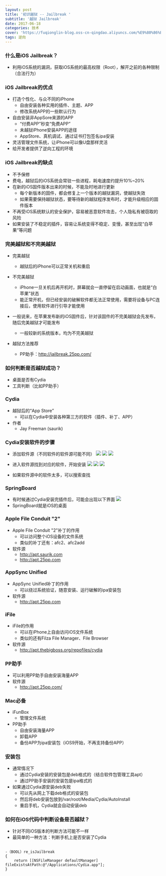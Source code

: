 ```yaml
---
layout: post
title: '初识越狱 -- Jailbreak '
subtitle: '越狱 Jailbreak'
date: 2017-06-18
categories: 技术
cover: 'https://fuqionglin-blog.oss-cn-qingdao.aliyuncs.com/%E9%80%86%E5%90%91/day01/day01-header.jpg'
tags: 逆向
---
```



### 什么是iOS Jailbreak？
- 利用iOS系统的漏洞，获取iOS系统的最高权限（Root），解开之前的各种限制（合法行为）

### iOS Jailbreak的优点
- 打造个性化、与众不同的iPhone
	- 自由安装各种实用的插件、主题、APP
	- 修改系统APP的一些默认行为
- 自由安装非AppSore来源的APP
	- “付费APP”秒变“免费APP”
	- 未越狱iPhone安装APP的途径
	- AppStore、真机调试、通过证书打包签名ipa安装
- 灵活管理文件系统，让iPhone可以像U盘那样灵活
- 给开发者提供了逆向工程的环境

### iOS Jailbreak的缺点
- 不予保修
- 费电，越狱后的iOS系统会常驻一些进程，耗电速度约提升10%~20%
- 在新的iOS固件版本出来的时候，不能及时地进行更新
	- 每个新版本的固件，都会修复上一个版本的越狱漏洞，使越狱失效
	- 如果需要保持越狱状态，要等待新的越狱程序发布时，才能升级相应的固件版本
- 不再受iOS系统默认的安全保护，容易被恶意软件攻击，个人隐私有被窃取的风险
- 如果安装了不稳定的插件，容易让系统变得不稳定、变慢，甚至出现“白苹果”等问题

### 完美越狱和不完美越狱
- 完美越狱
	- 越狱后的iPhone可以正常关机和重启

- 不完美越狱
	- iPhone一旦关机后再开机时，屏幕就会一直停留在启动画面，也就是“白苹果”状态
	- 能正常开机，但已经安装的破解软件都无法正常使用，需要将设备与PC连接后，使用软件进行引导才能使用

- 一般说来，在苹果发布新的iOS固件后，针对该固件的不完美越狱会先发布，随后完美越狱才可能发布
	- 一般较新的系统版本，均为不完美越狱

- 越狱方法推荐
	- PP助手：http://jailbreak.25pp.com/

### 如何判断是否越狱成功？
- 桌面是否有Cydia
- 工具判断（比如PP助手）

### Cydia
- 越狱后的“App Store”
	- 可以在Cydia中安装各种第三方的软件（插件、补丁、APP）
- 作者
	- Jay Freeman (saurik)

### Cydia安装软件的步骤
- 添加软件源（不同软件的软件源可能不同）
![](https://fuqionglin-blog.oss-cn-qingdao.aliyuncs.com/%E9%80%86%E5%90%91/day01/day01-6.png)
![](https://fuqionglin-blog.oss-cn-qingdao.aliyuncs.com/%E9%80%86%E5%90%91/day01/day01-7.png)
![](https://fuqionglin-blog.oss-cn-qingdao.aliyuncs.com/%E9%80%86%E5%90%91/day01/day01-8.png)

- 进入软件源找到对应的软件，开始安装
![](https://fuqionglin-blog.oss-cn-qingdao.aliyuncs.com/%E9%80%86%E5%90%91/day01/day01-9.png)
![](https://fuqionglin-blog.oss-cn-qingdao.aliyuncs.com/%E9%80%86%E5%90%91/day01/day01-10.png)
![](https://fuqionglin-blog.oss-cn-qingdao.aliyuncs.com/%E9%80%86%E5%90%91/day01/day01-11.png)
- 如果软件源中的软件太多，可以搜索查找

### SpringBoard
- 有时候通过Cydia安装完插件后，可能会出现以下界面
![](https://fuqionglin-blog.oss-cn-qingdao.aliyuncs.com/%E9%80%86%E5%90%91/day01/day01-13.png)
- SpringBoard就是iOS的桌面

### Apple File Conduit "2"
- Apple File Conduit "2"补丁的作用
	- 可以访问整个iOS设备的文件系统
	- 类似的补丁还有：afc2、afc2add
- 软件源
	- http://apt.saurik.com
	- http://apt.25pp.com

### AppSync Unified
- AppSync Unified补丁的作用
	- 可以绕过系统验证，随意安装、运行破解的ipa安装包
- 软件源
	- http://apt.25pp.com

### iFile
- iFile的作用
	- 可以在iPhone上自由访问iOS文件系统
	- 类似的还有Filza File Manager、File Browser
- 软件源
	- http://apt.thebigboss.org/repofiles/cydia
	
### PP助手
- 可以利用PP助手自由安装海量APP
- 软件源
	- http://apt.25pp.com/
	
### Mac必备
- iFunBox
	- 管理文件系统
- PP助手
	- 自由安装海量APP
	- 卸载APP
	- 备份APP为ipa安装包（iOS9开始，不再支持备份APP）

### 安装包
- 通常情况下
	- 通过Cydia安装的安装包是deb格式的（结合软件包管理工具apt）
	- 通过PP助手安装的安装包是ipa格式的
- 如果通过Cydia源安装deb失败
	- 可以先从网上下载deb格式的安装包
	- 然后将deb安装包放到/var/root/Media/Cydia/AutoInstall
	- 重启手机，Cydia就会自动安装deb
	
### 如何在iOS代码中判断设备是否越狱？
- 针对不同iOS版本的判断方法可能不一样
- 最简单的一种方法：判断手机上是否安装了Cydia

<pre><code class="language-objectivec">
-（BOOL）re_isJailbreak
{
    return [[NSFileManager defaultManager] fileExistsAtPath:@"/Applications/Cydia.app"];
}
</code></pre>


